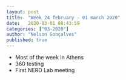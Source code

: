 ```yaml
---
layout: post
title:  "Week 24 february - 01 march 2020"
date:   2020-03-01 08:43:59
categories: ["03-2020"]
author: "Nelson Gonçalves"
published: true
---
```


* Most of the week in Athens
* 360 testing
* First NERD Lab meeting

